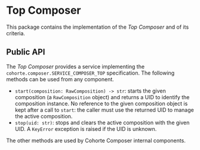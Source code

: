 # Top Composer

This package contains the implementation of the *Top Composer* and of its criteria.

## Public API

The *Top Composer* provides a service implementing the ``cohorte.composer.SERVICE_COMPOSER_TOP`` specification. The following methods can be used from any component.

* ``start(composition: RawComposition) -> str``: starts the given composition (a ``RawComposition`` object) and returns a UID to identify the composition instance.
  No reference to the given composition object is kept after a call to ``start``: the caller must use the returned UID to manage the active composition.
* ``stop(uid: str)``: stops and clears the active composition with the given UID. A ``KeyError`` exception is raised if the UID is unknown.

The other methods are used by Cohorte Composer internal components.
